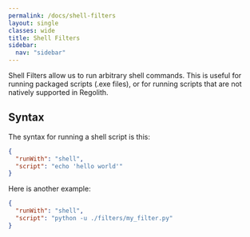 ```yaml
---
permalink: /docs/shell-filters
layout: single
classes: wide
title: Shell Filters
sidebar:
  nav: "sidebar"
---
```


Shell Filters allow us to run arbitrary shell commands. This is useful for running packaged scripts (.exe files), or for running scripts that are not natively supported in Regolith.

## Syntax
The syntax for running a shell script is this:

```json
{
  "runWith": "shell",
  "script": "echo 'hello world'"
}
```

Here is another example:

```json
{
  "runWith": "shell",
  "script": "python -u ./filters/my_filter.py"
}
```